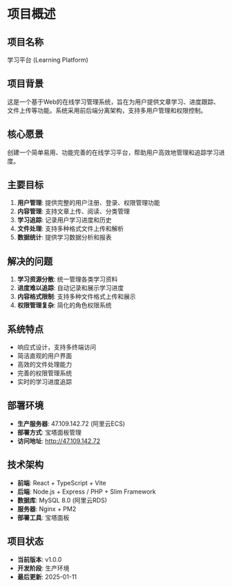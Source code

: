 # 项目概述

## 项目名称
学习平台 (Learning Platform)

## 项目背景
这是一个基于Web的在线学习管理系统，旨在为用户提供文章学习、进度跟踪、文件上传等功能。系统采用前后端分离架构，支持多用户管理和权限控制。

## 核心愿景
创建一个简单易用、功能完善的在线学习平台，帮助用户高效地管理和追踪学习进度。

## 主要目标
1. **用户管理**: 提供完整的用户注册、登录、权限管理功能
2. **内容管理**: 支持文章上传、阅读、分类管理
3. **学习追踪**: 记录用户学习进度和历史
4. **文件处理**: 支持多种格式文件上传和解析
5. **数据统计**: 提供学习数据分析和报表

## 解决的问题
1. **学习资源分散**: 统一管理各类学习资料
2. **进度难以追踪**: 自动记录和展示学习进度
3. **内容格式限制**: 支持多种文件格式上传和展示
4. **权限管理复杂**: 简化的角色权限系统

## 系统特点
- 响应式设计，支持多终端访问
- 简洁直观的用户界面
- 高效的文件处理能力
- 完善的权限管理系统
- 实时的学习进度追踪

## 部署环境
- **生产服务器**: 47.109.142.72 (阿里云ECS)
- **部署方式**: 宝塔面板管理
- **访问地址**: http://47.109.142.72

## 技术架构
- **前端**: React + TypeScript + Vite
- **后端**: Node.js + Express / PHP + Slim Framework
- **数据库**: MySQL 8.0 (阿里云RDS)
- **服务器**: Nginx + PM2
- **部署工具**: 宝塔面板

## 项目状态
- **当前版本**: v1.0.0
- **开发阶段**: 生产环境
- **最后更新**: 2025-01-11






